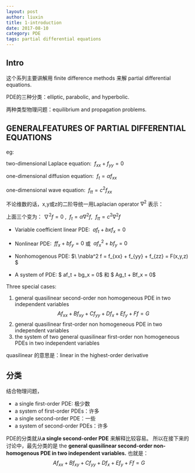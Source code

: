 ```yaml
---
layout: post
author: liuxin
title: 1-introduction
date: 2017-08-10
category: PDE
tags: partial differential equations 
---
```


## Intro
这个系列主要讲解用 finite difference methods 来解 partial differential equations.

PDE的三种分类：elliptic, parabolic, and hyperbolic.

两种类型物理问题：equilibrium and propagation problems.

## GENERALFEATURES OF PARTIAL DIFFERENTIAL EQUATIONS 
eg:

two-dimensional Laplace equation:  $\ f_{xx} + f_{yy} = 0$

one-dimensional diffusion equation: $\ f_t = \alpha f_{xx}$

one-dimensional wave equation: $\ f_{tt} = c^2 f_{xx}$

不论维数的话，x,y或z的二阶导统一用Laplacian operator $\nabla^2$ 表示：

上面三个变为：$\ \nabla^2 f = 0$ , $\  f_t = \alpha \nabla^2 f$, $\ f_{tt} = c^2 \nabla^2 f$

* Variable coefficient linear PDE: $\ af_t + bxf_x = 0$

* Nonlinear PDE: $\ ff_x + bf_y = 0$ 或 $\ \alpha f_x^2 + b f_y = 0$

* Nonhomogenous PDE: $\ \nabla^2 f = f_{xx} + f_{yy} + f_{zz} = F(x,y,z) $

* A system of PDE: $ af_t + bg_x = 0$ 和 $ Ag_t + Bf_x = 0$

Three special cases:

1. general quasilinear second-order non homogeneous PDE in two independent variables $$ Af_{xx} + Bf_{xy} + Cf_{yy} + Df_x + Ef_y + Ff = G $$
2. general quasilinear first-order non homogeneous PDE in two independent variables
3. the system of two general quasilinear first-order non homogeneous PDEs in two independent variables

quasilinear 的意思是：linear in the highest-order derivative

## 分类

结合物理问题，

* a single first-order PDE: 极少数
* a system of first-order PDEs：许多
* a single second-order PDE：一些
* a system of second-order PDEs：许多

PDE的分类就从**a single second-order PDE** 来解释比较容易。
所以在接下来的讨论中，最先分类的是 the **general quasilinear second-order non-homogenous PDE in two independent variables.**
也就是：$$ Af_{xx} + Bf_{xy} + Cf_{yy} + Df_x + Ef_y + Ff = G $$

